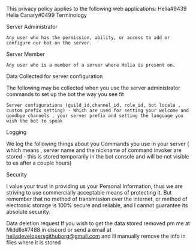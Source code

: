This privacy policy applies to the following web applications:
Helia#9439
Helia Canary#0499
Terminology

Server Administrator

    Any user who has the permission, ability, or access to add or configure our bot on the server.

Server Member

    Any user who is a member of a server where Helia is present on.

Data Collected for server configuration

The following may be collected when you use the server administrator commands to set up the bot the way you see fit

    Server configurations (guild_id,channel_id, role_id, bot locale , custom prefix setting) - Which are used for setting your welcome and goodbye channels , your server prefix and setting the language you wish the bot to speak

Logging

We log the following things about you
Commands you use in your server ( which means , server name and the nickname of command invoker are stored - this is stored temporarily in the bot console and will be not visible to us after a couple hours)

Security

I value your trust in providing us your Personal Information, thus we are striving to use commercially acceptable means of protecting it. But remember that no method of transmission over the internet, or method of electronic storage is 100% secure and reliable, and I cannot guarantee its absolute security.

Data deletion request
If you wish to get the data stored removed pm me at Middlle#7488 in discord or send a email at heliadevelopersgithuborg@gmail.com and ill manually remove the info in files where it is stored
